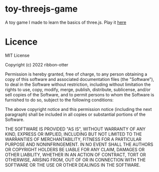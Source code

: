 # toy-threejs-game
A toy game I made to learn the basics of three.js. Play it [here](https://rawcdn.githack.com/ribbon-otter/toy-threejs-game/82679064849376020711b0987b0fb3af2f2094fb/index.html)

# Licence
MIT License

Copyright (c) 2022 ribbon-otter 

Permission is hereby granted, free of charge, to any person obtaining a copy of this software and associated documentation files (the "Software"), to deal in the Software without restriction, including without limitation the rights to use, copy, modify, merge, publish, distribute, sublicense, and/or sell copies of the Software, and to permit persons to whom the Software is furnished to do so, subject to the following conditions:

The above copyright notice and this permission notice (including the next paragraph) shall be included in all copies or substantial portions of the Software.

THE SOFTWARE IS PROVIDED "AS IS", WITHOUT WARRANTY OF ANY KIND, EXPRESS OR IMPLIED, INCLUDING BUT NOT LIMITED TO THE WARRANTIES OF MERCHANTABILITY, FITNESS FOR A PARTICULAR PURPOSE AND NONINFRINGEMENT. IN NO EVENT SHALL THE AUTHORS OR COPYRIGHT HOLDERS BE LIABLE FOR ANY CLAIM, DAMAGES OR OTHER LIABILITY, WHETHER IN AN ACTION OF CONTRACT, TORT OR OTHERWISE, ARISING FROM, OUT OF OR IN CONNECTION WITH THE SOFTWARE OR THE USE OR OTHER DEALINGS IN THE SOFTWARE.

